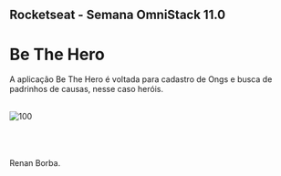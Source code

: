 ## Rocketseat - Semana OmniStack 11.0 
# Be The Hero
A aplicação Be The Hero é voltada para cadastro de Ongs e busca de padrinhos de causas, nesse caso heróis. 
<br><br>
 
![100](https://user-images.githubusercontent.com/48495838/78189625-c03e5800-7448-11ea-84f9-10bb52cba0fe.png)

<br><br>  
Renan Borba.
